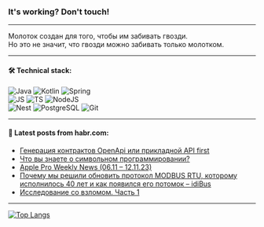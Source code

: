 ### It's working? Don't touch!

---
Молоток создан для того, чтобы им забивать гвозди. <br>
Но это не значит, что гвозди можно забивать только молотком.

---

#### 🛠️ Technical stack:

![Java](https://img.shields.io/badge/Java-informational?logo=Oracle&style=flat&logoColor=white&color=FF4500)
![Kotlin](https://img.shields.io/badge/Kotlin-informational?logo=Kotlin&style=flat&logoColor=white&color=774D97)
![Spring](https://img.shields.io/badge/SpringBoot-informational?logo=SpringBoot&style=flat&logoColor=white&color=6DB33F) <br>
![JS](https://img.shields.io/badge/JS-informational?logo=javaScript&style=flat&logoColor=black&color=F7Df1E)
![TS](https://img.shields.io/badge/TypeScript-informational?logo=typeScript&style=flat&logoColor=black&color=0667A8)
![NodeJS](https://img.shields.io/badge/NodeJS-informational?logo=node.js&style=flat&logoColor=white&color=70A760) <br>
![Nest](https://img.shields.io/badge/NestJS-informational?logo=NestJS&style=flat&logoColor=white&color=E0234E)
![PostgreSQL](https://img.shields.io/badge/PostgreSQL-informational?logo=PostgreSQL&style=flat&logoColor=white&color=DAA520)
![Git](https://img.shields.io/badge/Git-informational?logo=git&style=flat&logoColor=white&color=778899)

___

#### 💬 Latest posts from habr.com:

<!-- BLOG-POST-LIST:START -->
- [Генерация контрактов OpenApi или прикладной API first](https://habr.com/ru/articles/770528/?utm_source=habrahabr&utm_medium=rss&utm_campaign=770528)
- [Что вы знаете о символьном программировании?](https://habr.com/ru/articles/772984/?utm_source=habrahabr&utm_medium=rss&utm_campaign=772984)
- [Apple Pro Weekly News &lpar;06.11 – 12.11.23&rpar;](https://habr.com/ru/articles/773682/?utm_source=habrahabr&utm_medium=rss&utm_campaign=773682)
- [Почему мы решили обновить протокол MODBUS RTU, которому исполнилось 40 лет и как появился его потомок – idiBus](https://habr.com/ru/articles/773676/?utm_source=habrahabr&utm_medium=rss&utm_campaign=773676)
- [Исследование со взломом. Часть 1](https://habr.com/ru/articles/773652/?utm_source=habrahabr&utm_medium=rss&utm_campaign=773652)
<!-- BLOG-POST-LIST:END -->

---
[![Top Langs](https://github-readme-stats-git-master-advtsetting-gmailcom.vercel.app/api/top-langs/?username=zloylis&langs_count=10&hide_title=false&title_color=e6edf3&size_weight=0.5&count_weight=0.5&layout=compact&hide_border=true&theme=dracula)](https://github.com/zloylis)

<!-- ![GitHub stats](https://github-readme-stats-git-master-advtsetting-gmailcom.vercel.app/api?username=zloylis&show_icons=true&hide_border=true&theme=dracula&hide_title=true&include_all_commits=true&count_private=true&hide=contribs&hide_rank=true) -->
